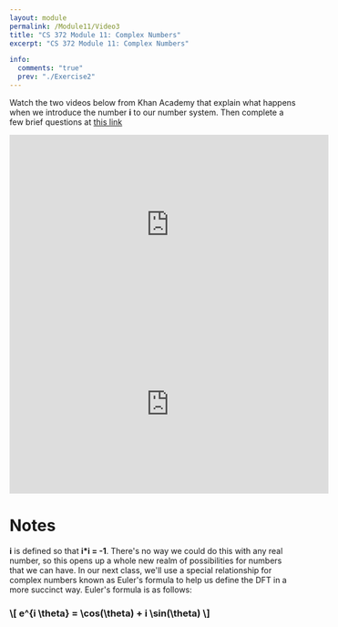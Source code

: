```yaml
---
layout: module
permalink: /Module11/Video3
title: "CS 372 Module 11: Complex Numbers"
excerpt: "CS 372 Module 11: Complex Numbers"

info:
  comments: "true"
  prev: "./Exercise2"
---
```


<p>
Watch the two videos below from Khan Academy that explain what happens when we introduce the number <b>i</b> to our number system.  Then complete a few brief questions at <a href = "https://ursinus.instructure.com/courses/19292/quizzes/28307">this link</a>
</p>

<iframe width="560" height="315" src="https://www.youtube.com/embed/SP-YJe7Vldo" title="YouTube video player" frameborder="0" allow="accelerometer; autoplay; clipboard-write; encrypted-media; gyroscope; picture-in-picture; web-share" allowfullscreen></iframe>

<iframe width="560" height="315" src="https://www.youtube.com/embed/A_ESfuN1Pkg" title="YouTube video player" frameborder="0" allow="accelerometer; autoplay; clipboard-write; encrypted-media; gyroscope; picture-in-picture; web-share" allowfullscreen></iframe>


<h1>Notes</h1>
<p>
 <b>i</b> is defined so that <b>i*i = -1</b>.  There's no way we could do this with any real number, so this opens up a whole new realm of possibilities for numbers that we can have.  In our next class, we'll use a special relationship for complex numbers known as Euler's formula to help us define the DFT in a more succinct way.  Euler's formula is as follows:
</p>

<h3>
\[ e^{i \theta} = \cos(\theta) + i \sin(\theta) \]
</h3>

